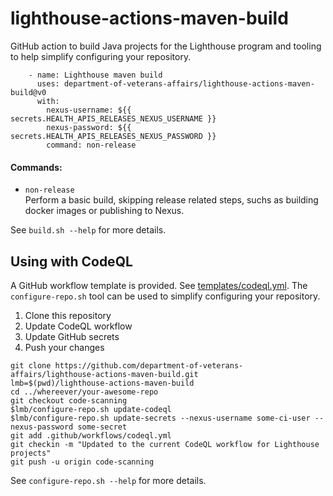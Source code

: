 # lighthouse-actions-maven-build

GitHub action to build Java projects for the Lighthouse program and tooling to help simplify configuring your repository.


```
    - name: Lighthouse maven build
      uses: department-of-veterans-affairs/lighthouse-actions-maven-build@v0
      with:
        nexus-username: ${{ secrets.HEALTH_APIS_RELEASES_NEXUS_USERNAME }}
        nexus-password: ${{ secrets.HEALTH_APIS_RELEASES_NEXUS_PASSWORD }}
        command: non-release
```


#### Commands:

- `non-release`  
  Perform a basic build, skipping release related steps, suchs as building docker images or publishing to Nexus.

See `build.sh --help` for more details.


## Using with CodeQL
A GitHub workflow template is provided. See [templates/codeql.yml](templates/codeql.yml). The `configure-repo.sh` tool can be used to simplify configuring your repository.

1. Clone this repository
2. Update CodeQL workflow
3. Update GitHub secrets
4. Push your changes

```
git clone https://github.com/department-of-veterans-affairs/lighthouse-actions-maven-build.git
lmb=$(pwd)/lighthouse-actions-maven-build
cd ../whereever/your-awesome-repo
git checkout code-scanning
$lmb/configure-repo.sh update-codeql
$lmb/configure-repo.sh update-secrets --nexus-username some-ci-user --nexus-password some-secret
git add .github/workflows/codeql.yml
git checkin -m "Updated to the current CodeQL workflow for Lighthouse projects"
git push -u origin code-scanning
```

See `configure-repo.sh --help` for more details.


